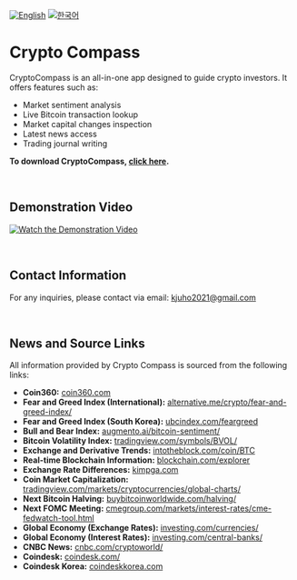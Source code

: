 [![English](https://img.shields.io/badge/lang-English-blue.svg)](https://github.com/juho-creator/CryptoCompass/blob/main/README.md)
[![한국어](https://img.shields.io/badge/lang-한국어-red.svg)](https://github.com/juho-creator/CryptoCompass/blob/main/README.KR.md)

# Crypto Compass

CryptoCompass is an all-in-one app designed to guide crypto investors. It offers features such as:

- Market sentiment analysis
- Live Bitcoin transaction lookup
- Market capital changes inspection
- Latest news access
- Trading journal writing

**To download CryptoCompass, [click here](https://play.google.com/store/apps/details?id=com.juhooray.crypto_analysis&hl=en_US).**

<br />

## Demonstration Video
[![Watch the Demonstration Video](https://i3.ytimg.com/vi/575KOHgtoUw/maxresdefault.jpg)](https://www.youtube.com/watch?v=575KOHgtoUw)

<br />

## Contact Information
For any inquiries, please contact via email: kjuho2021@gmail.com

<br />

## News and Source Links
All information provided by Crypto Compass is sourced from the following links:
- **Coin360:** [coin360.com](https://coin360.com/)
- **Fear and Greed Index (International):** [alternative.me/crypto/fear-and-greed-index/](https://alternative.me/crypto/fear-and-greed-index/)
- **Fear and Greed Index (South Korea):** [ubcindex.com/feargreed](https://www.ubcindex.com/feargreed)
- **Bull and Bear Index:** [augmento.ai/bitcoin-sentiment/](https://www.augmento.ai/bitcoin-sentiment/)
- **Bitcoin Volatility Index:** [tradingview.com/symbols/BVOL/](https://www.tradingview.com/symbols/BVOL/)
- **Exchange and Derivative Trends:** [intotheblock.com/coin/BTC](https://app.intotheblock.com/coin/BTC)
- **Real-time Blockchain Information:** [blockchain.com/explorer](https://www.blockchain.com/explorer)
- **Exchange Rate Differences:** [kimpga.com](https://kimpga.com/)
- **Coin Market Capitalization:** [tradingview.com/markets/cryptocurrencies/global-charts/](https://www.tradingview.com/markets/cryptocurrencies/global-charts/)
- **Next Bitcoin Halving:** [buybitcoinworldwide.com/halving/](https://buybitcoinworldwide.com/halving/)
- **Next FOMC Meeting:** [cmegroup.com/markets/interest-rates/cme-fedwatch-tool.html](https://www.cmegroup.com/markets/interest-rates/cme-fedwatch-tool.html)
- **Global Economy (Exchange Rates):** [investing.com/currencies/](https://www.investing.com/currencies/)
- **Global Economy (Interest Rates):** [investing.com/central-banks/](https://www.investing.com/central-banks/)
- **CNBC News:** [cnbc.com/cryptoworld/](https://www.cnbc.com/cryptoworld/)
- **Coindesk:** [coindesk.com/](https://www.coindesk.com/)
- **Coindesk Korea:** [coindeskkorea.com](https://www.coindeskkorea.com/#google_vignette)
